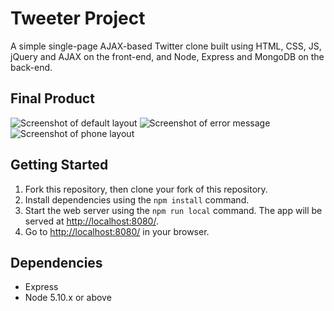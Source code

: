 # Tweeter Project

A simple single-page AJAX-based Twitter clone built using HTML, CSS, JS, jQuery and AJAX on the front-end, and Node, Express and MongoDB on the back-end.

## Final Product
![Screenshot of default layout]()
![Screenshot of error message]()
![Screenshot of phone layout ]()

## Getting Started

1. Fork this repository, then clone your fork of this repository.
2. Install dependencies using the `npm install` command.
3. Start the web server using the `npm run local` command. The app will be served at <http://localhost:8080/>.
4. Go to <http://localhost:8080/> in your browser.

## Dependencies

- Express
- Node 5.10.x or above
